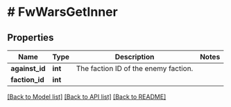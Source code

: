 # # FwWarsGetInner

## Properties

Name | Type | Description | Notes
------------ | ------------- | ------------- | -------------
**against_id** | **int** | The faction ID of the enemy faction. |
**faction_id** | **int** |  |

[[Back to Model list]](../../README.md#models) [[Back to API list]](../../README.md#endpoints) [[Back to README]](../../README.md)
